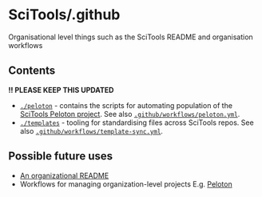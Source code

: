 # SciTools/.github

Organisational level things such as the SciTools README and organisation workflows

## Contents

**‼ PLEASE KEEP THIS UPDATED**

- [`./peloton`](./peloton) - contains the scripts for automating population of the 
[SciTools Peloton project](https://github.com/orgs/SciTools/projects/13?pane=info).
  See also [`.github/workflows/peloton.yml`](.github/workflows/peloton.yml).
- [`./templates`](./templates) - tooling for standardising files across
SciTools repos. See also 
[`.github/workflows/template-sync.yml`](.github/workflows/template-sync.yml).

## Possible future uses

- [An organizational README](https://docs.github.com/en/organizations/collaborating-with-groups-in-organizations/customizing-your-organizations-profile#adding-a-public-organization-profile-readme)
- Workflows for managing organization-level projects
  E.g. [Peloton](./peloton)
